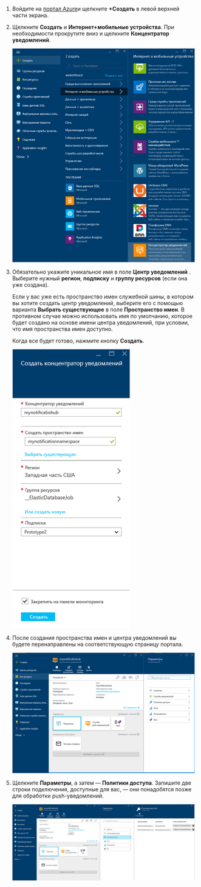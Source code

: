 

1. Войдите на [портал Azure](https://portal.azure.com)и щелкните **+Создать** в левой верхней части экрана.
2. Щелкните **Создать** и **Интернет+мобильные устройства**. При необходимости прокрутите вниз и щелкните **Концентратор уведомлений**.
   
      ![Портал Azure — создание центров уведомлений](./media/notification-hubs-portal-create-new-hub/notification-hubs-azure-portal-create.png)
      
3. Обязательно укажите уникальное имя в поле **Центр уведомлений** . Выберите нужный **регион**, **подписку** и **группу ресурсов** (если она уже создана). 
   
    Если у вас уже есть пространство имен служебной шины, в котором вы хотите создать центр уведомлений, выберите его с помощью варианта **Выбрать существующее** в поле **Пространство имен**.  В противном случае можно использовать имя по умолчанию, которое будет создано на основе имени центра уведомлений, при условии, что имя пространства имен доступно. 
   
    Когда все будет готово, нажмите кнопку **Создать**.
   
      ![Портал Azure — настройка свойств центров уведомлений](./media/notification-hubs-portal-create-new-hub/notification-hubs-azure-portal-settings.png)
4. После создания пространства имен и центра уведомлений вы будете перенаправлены на соответствующую страницу портала. 
   
      ![Портал Azure — страница портала центров уведомлений](./media/notification-hubs-portal-create-new-hub/notification-hubs-azure-portal-page.png)
5. Щелкните **Параметры**, а затем — **Политики доступа**. Запишите две строки подключения, доступные для вас, — они понадобятся позже для обработки push-уведомлений.
   
      ![Портал Azure — строки подключения к центрам уведомлений](./media/notification-hubs-portal-create-new-hub/notification-hubs-connection-strings-portal.png)



<!--HONumber=Jan17_HO1-->


